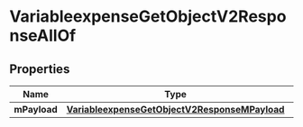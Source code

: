 

# VariableexpenseGetObjectV2ResponseAllOf

## Properties

Name | Type | Description | Notes
------------ | ------------- | ------------- | -------------
**mPayload** | [**VariableexpenseGetObjectV2ResponseMPayload**](VariableexpenseGetObjectV2ResponseMPayload.md) |  | 




